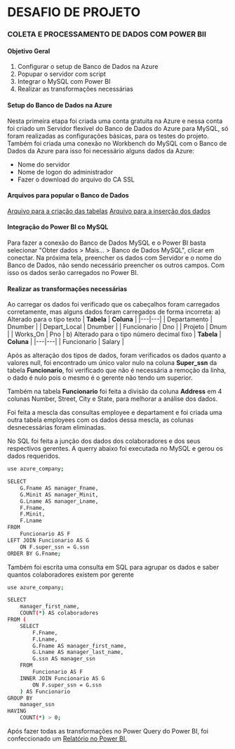 # **DESAFIO DE PROJETO**
### COLETA E PROCESSAMENTO DE DADOS COM POWER BII
#### Objetivo Geral
1. Configurar o setup de Banco de Dados na Azure
2. Popupar o servidor com script
3. Integrar o MySQL com Power BI
4. Realizar as transformações necessárias

#### Setup do Banco de Dados na Azure
Nesta primeira etapa foi criada uma conta gratuita na Azure e nessa conta foi criado um Servidor flexível do Banco de Dados do Azure para MySQL, só foram realizadas as configurações básicas, para os testes do projeto.
Também foi criada uma conexão no Workbench do MySQL com o Banco de Dados da Azure para isso foi necessário alguns dados da Azure:
* Nome do servidor
* Nome de logon do administrador
* Fazer o download do arquivo do CA SSL

#### Arquivos para popular o Banco de Dados
[Arquivo para a  criação das tabelas](https://github.com/TiagoFerrer/Power-BI/blob/main/DIO/Desafio/script_bd_company.sql)
[Arquivo para a inserção dos dados](https://github.com/TiagoFerrer/Power-BI/blob/main/DIO/Desafio/insercao_de_dados_e_queries_sql.sql)

#### Integração do Power BI co MySQL
Para fazer a conexão do Banco de Dados MySQL e o Power BI basta selecionar "Obter dados > Mais... > Banco de Dados MySQL", clicar em conectar. Na próxima tela, preencher os dados com Servidor e o nome do Banco de Dados, não sendo necessário preencher os outros campos. Com isso os dados serão carregados no Power BI.

#### Realizar as transformações necessárias
Ao carregar os dados foi verificado que os cabeçalhos foram carregados corretamente, mas alguns dados foram carregados de forma incorreta:
a) Alterado para o tipo texto
| **Tabela** | **Coluna** |
|---|---|
| Departamento | Dnumber |
| Depart_Local | Dnumber |
| Funcionario | Dno |
| Projeto | Dnum |
| Works_On | Pno |
b) Alterado para o tipo número decimal fixo
| **Tabela** | **Coluna** |
|---|---|
| Funcionario | Salary |

Após as alteração dos tipos de dados, foram verificados os dados quanto a valores null, foi encontrado um único valor nulo na coluna **Super_ssn** da tabela **Funcionario**, foi verificado que não é necessária a remoção da linha, o dado é nulo pois o mesmo é o gerente não tendo um superior.

Também na tabela **Funcionario** foi feita a divisão da coluna **Address** em 4 colunas Number, Street, City e State, para melhorar a análise dos dados.

Foi feita a mescla das consultas employee e departament e foi criada uma outra tabela employees com os dados dessa mescla, as colunas desnecessárias foram eliminadas.

No SQL foi feita a junção dos dados dos colaboradores e dos seus respectivos gerentes. A querry abaixo foi executada no MySQL e gerou os dados requeridos.  

```sh
use azure_company;  

SELECT  
    G.Fname AS manager_Fname,
    G.Minit AS manager_Minit,
    G.Lname AS manager_Lname,
    F.Fname,
    F.Minit,
    F.Lname
FROM
    Funcionario AS F
LEFT JOIN Funcionario AS G
    ON F.super_ssn = G.ssn
ORDER BY G.Fname;
```
Também foi escrita uma consulta em SQL para agrupar os dados e saber quantos colaboradores existem por gerente
```sh
use azure_company;

SELECT
    manager_first_name,
    COUNT(*) AS colaboradores
FROM (
    SELECT
        F.Fname,
        F.Lname,
        G.Fname AS manager_first_name,
        G.Lname AS manager_last_name,
        G.ssn AS manager_ssn
    FROM
        Funcionario AS F
    INNER JOIN Funcionario AS G
        ON F.super_ssn = G.ssn
    ) AS Funcionario
GROUP BY
    manager_ssn
HAVING
    COUNT(*) > 0;
```
Após fazer todas as transformações no Power Query do Power BI, foi confeccionado um [Relatório no Power BI.](https://github.com/TiagoFerrer/Power-BI/blob/main/DIO/Desafio/Desafio%20de%20Projeto.pbix)

